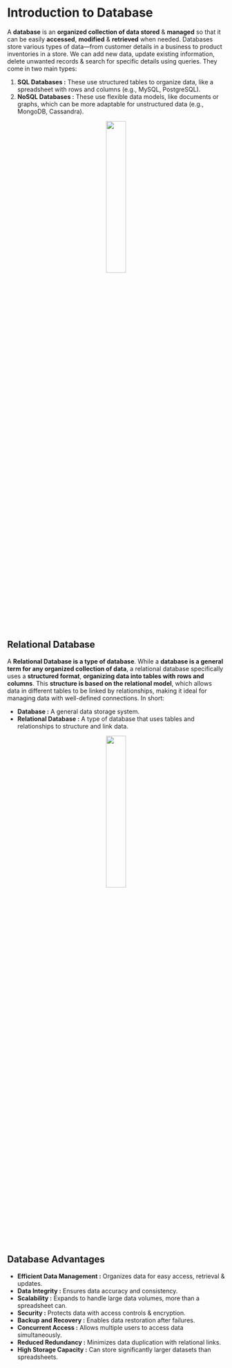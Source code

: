 # Introduction to Database
A **database** is an **organized collection of data stored** & **managed** so that it can be easily **accessed**, **modified** & **retrieved** when needed. Databases store various types of data—from customer details in a business to product inventories in a store. We can add new data, update existing information, delete unwanted records & search for specific details using queries. They come in two main types:
1. **SQL Databases :** These use structured tables to organize data, like a spreadsheet with rows and columns (e.g., MySQL, PostgreSQL).
2. **NoSQL Databases :** These use flexible data models, like documents or graphs, which can be more adaptable for unstructured data (e.g., MongoDB, Cassandra).
<div align="center">
    <img src="Database-Diagram" width=30%>
</div>

## Relational Database 
A **Relational Database is a type of database**. While a **database is a general term for any organized collection of data**, a relational database specifically uses a **structured format**, **organizing data into tables with rows and columns**. This **structure is based on the relational model**, which allows data in different tables to be linked by relationships, making it ideal for managing data with well-defined connections. In short:
- **Database :** A general data storage system.
- **Relational Database :** A type of database that uses tables and relationships to structure and link data.
<div align="center">
    <img src="Relational-Database-Diagram" width=30%>
</div>

## Database Advantages
- **Efficient Data Management :** Organizes data for easy access, retrieval & updates.
- **Data Integrity :** Ensures data accuracy and consistency.
- **Scalability :** Expands to handle large data volumes, more than a spreadsheet can.
- **Security :** Protects data with access controls & encryption.
- **Backup and Recovery :** Enables data restoration after failures.
- **Concurrent Access :** Allows multiple users to access data simultaneously.
- **Reduced Redundancy :** Minimizes data duplication with relational links.
- **High Storage Capacity :** Can store significantly larger datasets than spreadsheets.